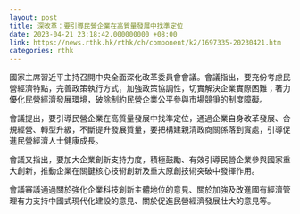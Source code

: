 ```yaml
---
layout: post
title: 深改革：要引導民營企業在高質量發展中找準定位
date: 2023-04-21 23:18:42.000000000 +08:00
link: https://news.rthk.hk/rthk/ch/component/k2/1697335-20230421.htm
categories: rthk
---
```


國家主席習近平主持召開中央全面深化改革委員會會議。會議指出，要充份考慮民營經濟特點，完善政策執行方式，加強政策協調性，切實解決企業實際困難；著力優化民營經濟發展環境，破除制約民營企業公平參與市場競爭的制度障礙。

會議提出，要引導民營企業在高質量發展中找準定位，通過企業自身改革發展、合規經營、轉型升級，不斷提升發展質量，要把構建親清政商關係落到實處，引導促進民營經濟人士健康成長。

會議又指出，要加大企業創新支持力度，積極鼓勵、有效引導民營企業參與國家重大創新，推動企業在關鍵核心技術創新及重大原創技術突破中發揮作用。

會議審議通過關於強化企業科技創新主體地位的意見、關於加強及改進國有經濟管理有力支持中國式現代化建設的意見、關於促進民營經濟發展壯大的意見等。

